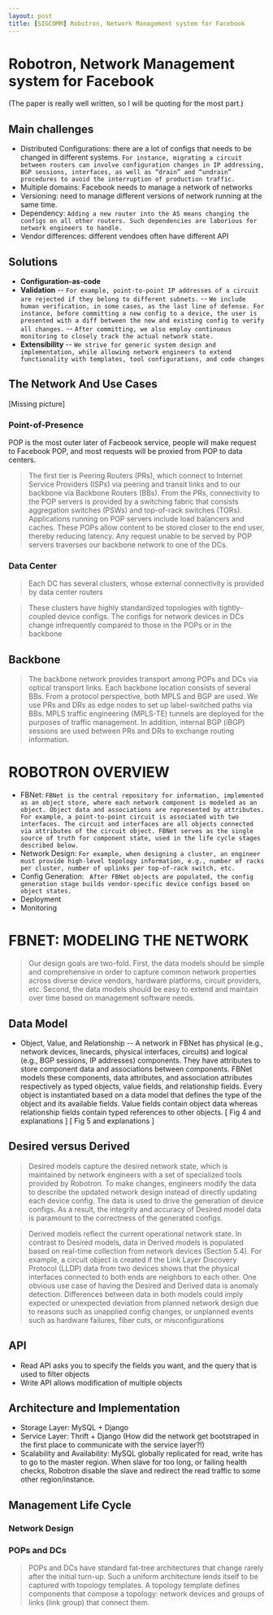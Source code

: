 ```yaml
---
layout: post
title: [SIGCOMM] Robotron, Network Management system for Facebook
---
```


# Robotron, Network Management system for Facebook
(The paper is really well written, so I will be quoting for the most part.)
## Main challenges
- Distributed Configurations: there are a lot of configs that needs to be changed in different systems. `For instance, migrating a circuit between routers can involve configuration changes in IP addressing, BGP sessions, interfaces, as well as “drain” and “undrain” procedures to avoid the interruption of production traffic.`
- Multiple domains: Facebook needs to manage a network of networks
- Versioning: need to manage different versions of network running at the same time.
- Dependency: `Adding a new router into the AS means changing the configs on all other routers. Such dependencies are laborious for network engineers to handle.`
- Vendor differences: different vendoes often have different API

## Solutions
- **Configuration-as-code**
- **Validation**
-- `For example, point-to-point IP addresses of a circuit are rejected if they belong to different subnets.`
-- `We include human verification, in some cases, as the last line of defense. For instance, before committing a new config to a device, the user is presented with a diff between the new and existing config to verify all changes.`
-- `After committing, we also employ continuous monitoring to closely track the actual network state.`
- **Extensibility**
-- `We strive for generic system design and implementation, while allowing network engineers to extend functionality with templates, tool configurations, and code changes`

## The Network And Use Cases    

[Missing picture]
### Point-of-Presence
POP is the most outer later of Facbeook service, people will make request to Facebook POP, and most requests will be proxied from POP to data centers. 

>  The first tier is Peering Routers (PRs), which connect to Internet Service Providers (ISPs) via peering and transit links and to our backbone via Backbone Routers (BBs). From the PRs, connectivity to the POP servers is provided by a switching fabric that consists aggregation switches (PSWs) and top-of-rack switches (TORs). Applications running on POP servers include load balancers and caches. These POPs allow content to be stored closer to the end user, thereby reducing latency. Any request unable to be served by POP servers traverses our backbone network to one of the DCs.

### Data Center

> Each DC has several clusters, whose external connectivity is provided by data center routers

> These clusters have highly standardized topologies with tightly-coupled device configs. The configs for network devices in DCs change infrequently compared to those in the POPs or in the backbone

## Backbone
> The backbone network provides transport among POPs and DCs via optical transport links. Each backbone location consists of several BBs. From a protocol perspective, both MPLS and BGP are used. We use PRs and DRs as edge nodes to set up label-switched paths via BBs. MPLS traffic engineering (MPLS-TE) tunnels are deployed for the purposes of traffic management. In addition, internal BGP (iBGP) sessions are used between PRs and DRs to exchange routing information.

#  ROBOTRON OVERVIEW
- FBNet: `FBNet is the central repository for information, implemented as an object store, where each network component is modeled as an object. Object data and associations are represented by attributes. For example, a point-to-point circuit is associated with two
interfaces. The circuit and interfaces are all objects connected via attributes of the circuit object. FBNet serves as the single source of truth for component state, used in the life cycle stages described below.`
- Network Design: `For example, when designing a cluster, an engineer must provide high-level topology information, e.g., number of racks per cluster, number of uplinks per top-of-rack switch, etc.`
- Config Generation: ` After FBNet objects are populated, the config generation stage builds vendor-specific device configs based on object states.`
- Deployment
- Monitoring
#  FBNET: MODELING THE NETWORK
> Our design goals are two-fold. First, the data models should be simple and comprehensive in order to capture common network properties across diverse device vendors, hardware platforms, circuit providers, etc. Second, the data models should be easy to extend and maintain over time based on management software needs.

## Data Model
- Object, Value, and Relationship
-- A network in FBNet has physical (e.g., network devices, linecards, physical interfaces, circuits) and logical (e.g., BGP sessions, IP addresses) components. They have attributes to store component data and associations between components. FBNet models these components, data attributes, and association attributes respectively as typed objects, value fields, and relationship fields. Every object is instantiated based on a data model that defines the type of the object and its available fields. Value fields contain object data whereas relationship fields contain typed references to other objects.
[ Fig 4 and explanations ]
[ Fig 5 and explanations ]

## Desired versus Derived
> Desired models capture the desired network state, which is maintained by network engineers with a set of specialized tools provided by Robotron. To make changes, engineers modify the data to describe the updated network design instead of directly updating each device config. The data is used to drive the generation of device configs. As a result, the integrity and accuracy of Desired model data is paramount to the correctness of the generated configs.

> Derived models reflect the current operational network state. In contrast to Desired models, data in Derived models is populated based on real-time collection from network devices (Section 5.4). For example, a circuit object is created if the Link Layer Discovery Protocol (LLDP) data from two devices shows that the physical interfaces connected to both ends are neighbors to each other. One obvious use case of having the Desired and Derived data is anomaly detection. Differences between data in both models could imply expected or unexpected deviation from planned network design due to reasons such as unapplied config changes, or unplanned events such as hardware failures, fiber cuts, or misconfigurations

## API
- Read API asks you to specify the fields you want, and the query that is used to filter objects
- Write API allows modification of multiple objects

## Architecture and Implementation
- Storage Layer: MySQL + Django
- Service Layer: Thrift + Django (How did the network get bootstraped in the first place to communicate with the service layer?!)
- Scalability and Availability: MySQL globally replicated for read, write has to go to the master region. When slave for too long, or failing health checks, Robotron disable the slave and redirect the read traffic to some other region/instance.

## Management Life Cycle
###  Network Design
### POPs and DCs
> POPs and DCs have standard fat-tree architectures that change rarely after the initial turn-up. Such a uniform architecture lends itself to be captured with topology templates. A topology template defines components that compose a topology: network devices and groups of links (link group) that connect them.
